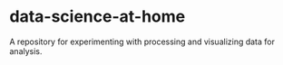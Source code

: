 # data-science-at-home
A repository for experimenting with processing and visualizing data for analysis. 
